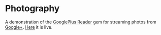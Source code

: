 # Photography
A demonstration of
the [GooglePlus Reader](https://github.com/IvanUkhov/googleplus-reader) gem
for streaming photos from [Google+](https://plus.google.com/).
[Here](http://ivanukhov.com/photography) it is live.
